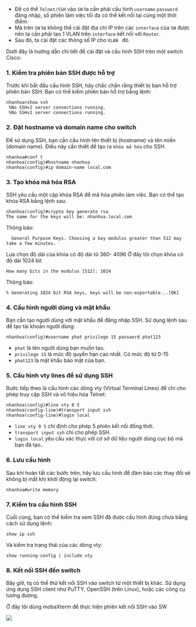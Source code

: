 
- Để có thể `Telnet/SSH` vào `SW` ta cần phải cấu hình `username` `password ` đăng nhập, số phiên làm việc tối đa có thể kết nối tại cùng một thời điểm.
- Mà trên `SW` ta không thể cài đặt địa chỉ IP trên các `interface` của `SW` được nên ta cần phải tạo 1 VLAN  trên  `interface` kết nối với `Router`.
- Sau đó, ta cài đặt các thông số IP cho `VLAN ` đó.

Dưới đây là hướng dẫn chi tiết để cài đặt và cấu hình SSH trên một switch Cisco:

### 1. **Kiểm tra phiên bản SSH được hỗ trợ**
   Trước khi bắt đầu cấu hình SSH, hãy chắc chắn rằng thiết bị bạn hỗ trợ phiên bản SSH. Bạn có thể kiểm phiên bản hỗ trợ bằng lệnh:

   ```plaintext
  nhanhoa>show ssh
    %No SSHv2 server connections running.
    %No SSHv1 server connections running.
   ```

### 2. **Đặt hostname và domain name cho switch**
   Để sử dụng SSH, bạn cần cấu hình tên thiết bị (hostname) và tên miền (domain name). Điều này cần thiết để tạo ra `khóa mã hóa` cho SSH.

   ```plaintext
nhanhoa#conf t
nhanhoa(config)#hostname nhanhoa
nhanhoa(config)#ip domain-name local.com
   ```

### 3. **Tạo khóa mã hóa RSA**
   SSH yêu cầu một cặp khóa RSA để mã hóa phiên làm việc. Bạn có thể tạo khóa RSA bằng lệnh sau:

   ```plaintext
nhanhoa(config)#crypto key generate rsa 
The name for the keys will be: nhanhoa.local.com
```
Thông báo:
```Choose the size of the key modulus in the range of 360 to 4096 for your
  General Purpose Keys. Choosing a key modulus greater than 512 may take a few minutes.
```
Lựa chọn độ dài của khóa  có độ dài từ 360- 4096
Ở đây tôi chọn khóa có độ dài 1024 bit

```How many bits in the modulus [512]: 1024```

Thông báo:
```
% Generating 1024 bit RSA keys, keys will be non-exportable...[OK]
   ```
   
  

### 4. **Cấu hình người dùng và mật khẩu**
   Bạn cần tạo người dùng với mật khẩu để đăng nhập SSH. Sử dụng lệnh sau để tạo tài khoản người dùng:

   ```plaintext
   nhanhoa(config)#username phat privilege 15 password phat123
   ```

   - `phat` là tên người dùng bạn muốn tạo.
   - `privilege 15` là mức độ quyền hạn cao nhất. Có mức độ từ 0-15
   - `phat123` là mật khẩu bảo mật của bạn.

### 5. **Cấu hình vty lines để sử dụng SSH**
   Bước tiếp theo là cấu hình các dòng vty (Virtual Terminal Lines) để chỉ cho phép truy cập SSH và vô hiệu hóa Telnet:

   ```plaintext
nhanhoa(config)#line vty 0 5
nhanhoa(config-line)#transport input ssh
nhanhoa(config-line)#login local
   ```

   - `line vty 0 5` chỉ định cho phép 5 phiên kết nối đồng thời.
   - `transport input ssh` chỉ cho phép SSH.
   - `login local` yêu cầu xác thực với cơ sở dữ liệu người dùng cục bộ mà bạn đã tạo..

### 6. **Lưu cấu hình**
   Sau khi hoàn tất các bước trên, hãy lưu cấu hình để đảm bảo các thay đổi sẽ không bị mất khi khởi động lại switch:

   ```plaintext
   nhanhoa#write memory 
   ```

### 7. **Kiểm tra cấu hình SSH**
   Cuối cùng, bạn có thể kiểm tra xem SSH đã được cấu hình đúng chưa bằng cách sử dụng lệnh:

   ```plaintext
   show ip ssh
   ```

   Và kiểm tra trạng thái của các dòng vty:

   ```plaintext
   show running-config | include vty
   ```


### 8. **Kết nối SSH đến switch**
   Bây giờ, tq có thể thử kết nối SSH vào switch từ một thiết bị khác. Sử dụng ứng dụng SSH client như PuTTY, OpenSSH (trên Linux), hoặc các công cụ tương đương. 
   
   Ở đây tôi dùng mobaXterm để thực hiện phiên kết nối SSH vào SW
   
![](https://img001.prntscr.com/file/img001/Iggc3e88SQKKw5Vi9bpkpg.png)
